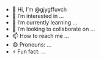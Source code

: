 - 👋 Hi, I’m @gjygffuvch
- 👀 I’m interested in ...
- 🌱 I’m currently learning ...
- 💞️ I’m looking to collaborate on ...
- 📫 How to reach me ...
- 😄 Pronouns: ...
- ⚡ Fun fact: ...

<!---
gjygffuvch/gjygffuvch is a ✨ special ✨ repository because its `README.md` (this file) appears on your GitHub profile.
You can click the Preview link to take a look at your changes.
--->

